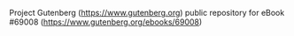 Project Gutenberg (https://www.gutenberg.org) public repository for eBook #69008 (https://www.gutenberg.org/ebooks/69008)
